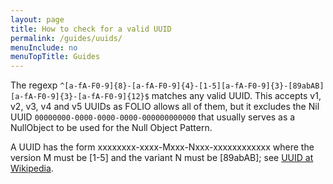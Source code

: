 ```yaml
---
layout: page
title: How to check for a valid UUID
permalink: /guides/uuids/
menuInclude: no
menuTopTitle: Guides
---
```


The regexp
`^[a-fA-F0-9]{8}-[a-fA-F0-9]{4}-[1-5][a-fA-F0-9]{3}-[89abAB][a-fA-F0-9]{3}-[a-fA-F0-9]{12}$`
matches any valid UUID. This accepts v1, v2, v3, v4 and v5 UUIDs as FOLIO allows all of them,
but it excludes the Nil UUID `00000000-0000-0000-0000-000000000000` that usually serves as a
NullObject to be used for the Null Object Pattern.

A UUID has the form xxxxxxxx-xxxx-Mxxx-Nxxx-xxxxxxxxxxxx where the version M must be [1-5]
and the variant N must be [89abAB]; see
[UUID at Wikipedia](https://en.wikipedia.org/wiki/Universally_unique_identifier).

